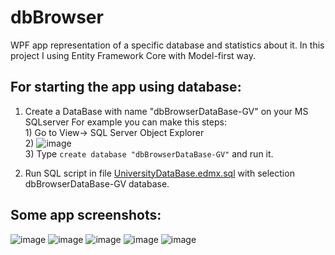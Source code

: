 # dbBrowser
WPF app representation of a specific database and statistics about it.
In this project I using Entity Framework Core with Model-first way.

## For starting the app using database:
1. Create a DataBase with name "dbBrowserDataBase-GV" on your MS SQLserver
   For example you can make this steps:  
       1) Go to View-> SQL Server Object Explorer  
       2) ![image](https://user-images.githubusercontent.com/70976803/203626137-2cb3be19-07ce-46c6-a533-d9fd3d21b46b.png)  
       3) Type ```create database "dbBrowserDataBase-GV"``` and run it.  
       
 2. Run SQL script in file [UniversityDataBase.edmx.sql](https://github.com/devTryer31/dbBrowser/blob/e54d62d935326bec104eba1de74813f78450bd0f/dbBrowser/Data/Model/UniversityDataBase.edmx.sql) with selection dbBrowserDataBase-GV database.

## Some app screenshots:  
![image](https://user-images.githubusercontent.com/70976803/203630513-784ccf8c-8126-44be-9e4d-cf11a274db86.png)
![image](https://user-images.githubusercontent.com/70976803/203630696-575a4bcc-69d2-4343-a755-2c45b5df5615.png)
![image](https://user-images.githubusercontent.com/70976803/203631787-1c11d72f-b558-4903-8556-af453ec18be3.png)
![image](https://user-images.githubusercontent.com/70976803/203631830-754bf03f-ae0f-4ae7-ba06-97f34696a989.png)
![image](https://user-images.githubusercontent.com/70976803/203631854-60b1084c-5f45-4e72-a50c-1fee2f84f9e5.png)

